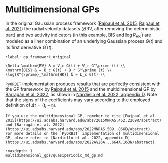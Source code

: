 # Multidimensional GPs

In the original Gaussian process framework ([Rajpaul et al. 2015](https://ui.adsabs.harvard.edu/abs/2015MNRAS.452.2269R/abstract), [Rajpaul et al. 2021](https://ui.adsabs.harvard.edu/abs/2021MNRAS.507.1847R/abstract)) the radial velocity datasets ($\Delta \mathrm{RV}$, after removing the deterministic part) and two activity indicators (in this example, $\mathrm{BIS}$ and  $\log{R^{\prime}_\mathrm{HK}}$) are modeled as a liner combination of an underlying Gaussian process $G(t)$  and its first derivative $G^\prime (t)$.

```{math}
:label: gp_framework_original

\Delta \mathrm{RV} & = V_c G(t) + V_r G^\prime (t) \\
\mathrm{BIS} & = B_c G(t) + B_r G^\prime (t) \\
\log{R^{\prime}_\mathrm{HK}} & = L_c G(t) \\
```

`PyORBIT` implementation produces results that are perfectly consistent with the GP framework by [Rajpaul et al. 2015](https://ui.adsabs.harvard.edu/abs/2015MNRAS.452.2269R/abstract)  and the multidimensional GP by [Barragán et al. 2022](https://ui.adsabs.harvard.edu/abs/2022MNRAS.509..866B/abstract), as shown in [Nardiello et al. 2022, appendix D](https://ui.adsabs.harvard.edu/abs/2022A%26A...664A.163N/abstract). Note that the signs of the coefficients may vary according to the employed definition of  $\Delta t = (t_i-t_j)$.

```{admonition} Give credits to the authors
If you use the multidimensional GP, remeber to cite [Rajpaul et al. 2015](https://ui.adsabs.harvard.edu/abs/2015MNRAS.452.2269R/abstract)  and [Barragán et al. 2022](https://ui.adsabs.harvard.edu/abs/2022MNRAS.509..866B/abstract).
For more details on the `PyORBIT` implementation of multidimensional GP, please refer to [Nardiello et al. 2022, appendix D](https://ui.adsabs.harvard.edu/abs/2022A%26A...664A.163N/abstract)

```

```{toctree}
:maxdepth: 1
multidimensional_gps/quasiperiodic_md_gp.md
```
